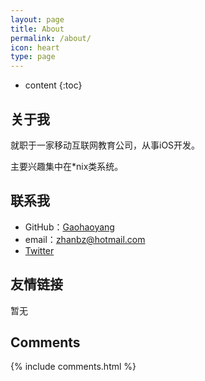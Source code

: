 ```yaml
---
layout: page
title: About
permalink: /about/
icon: heart
type: page
---
```


* content
{:toc}

## 关于我

就职于一家移动互联网教育公司，从事iOS开发。

主要兴趣集中在*nix类系统。

## 联系我

* GitHub：[Gaohaoyang](https://github.com/9drops)
* email：zhanbz@hotmail.com
* [Twitter](https://twitter.com/9_drops)


## 友情链接
暂无

## Comments

{% include comments.html %}
